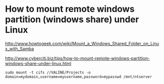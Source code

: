 # How to mount remote windows partition (windows share) under Linux

<http://www.howtogeek.com/wiki/Mount_a_Windows_Shared_Folder_on_Linux_with_Samba>

<http://www.cyberciti.biz/tips/how-to-mount-remote-windows-partition-windows-share-under-linux.html>

```
sudo mount -t cifs //VALINE/Projects -o domain=mydomain,username=myusername,password=mypasswd /mnt/ntserver
```

